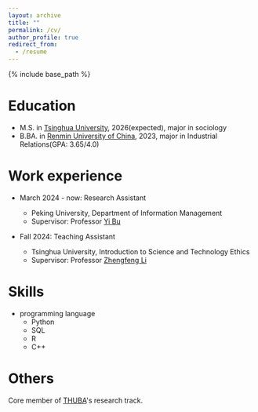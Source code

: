 ```yaml
---
layout: archive
title: ""
permalink: /cv/
author_profile: true
redirect_from:
  - /resume
---
```


{% include base_path %}

# Education

<!-- * Ph.D in Version Control Theory, GitHub University, 2018 (expected) -->

* M.S. in [Tsinghua University](https://www.tsinghua.edu.cn/en/), 2026(expected), major in sociology
* B.BA. in [Renmin University of China](https://en.ruc.edu.cn/), 2023, major in Industrial Relations(GPA: 3.65/4.0)

# Work experience

* March 2024 - now: Research Assistant
  * Peking University, Department of Information Management
  * Supervisor: Professor [Yi Bu](https://buyi08.wixsite.com/yi-bu)

* Fall 2024: Teaching Assistant
  * Tsinghua University, Introduction to Science and Technology Ethics 
  * Supervisor: Professor [Zhengfeng Li](https://www.soc.tsinghua.edu.cn/en/info/1041/1456.htm)

# Skills

* programming language
  * Python
  * SQL
  * R
  * C++

# Others
Core member of [THUBA](https://x.com/THUBA_DAO)'s research track. 
